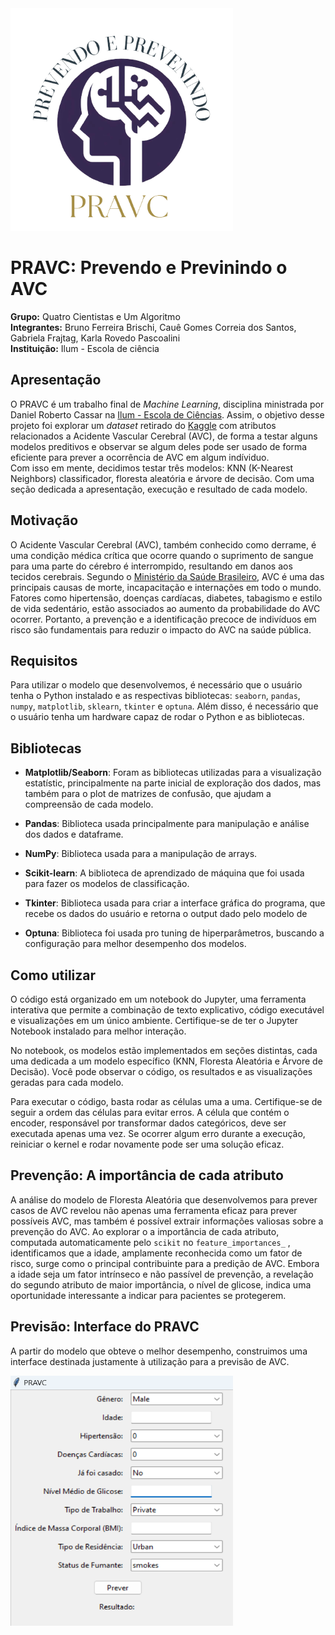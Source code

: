<div>
        <img src="logo_projeto_final.png" style="width: 356px; height:356px; margin-right: 20px;" />
</div>

# PRAVC: Prevendo e Previnindo o AVC

**Grupo:** Quatro Cientistas e Um Algoritmo
<br>
**Integrantes:** Bruno Ferreira Brischi, Cauê Gomes Correia dos Santos, Gabriela Frajtag, Karla Rovedo Pascoalini
<br>
**Instituição:** Ilum - Escola de ciência
<br>
## Apresentação

O PRAVC é um trabalho final de _Machine Learning_, disciplina ministrada por Daniel Roberto Cassar na [Ilum - Escola de Ciências](https://ilum.cnpem.br). Assim, o objetivo desse projeto foi explorar um _dataset_ retirado do [Kaggle](https://www.kaggle.com/datasets/fedesoriano/stroke-prediction-dataset) com atributos relacionados a Acidente Vascular Cerebral (AVC), de forma a testar alguns modelos preditivos e observar se algum deles pode ser usado de forma eficiente para prever a ocorrência de AVC em algum indíviduo. 
<br>
Com isso em mente, decidimos testar três modelos: KNN (K-Nearest Neighbors) classificador, floresta aleatória e árvore de decisão. Com uma seção dedicada a apresentação, execução e resultado de cada modelo.

## Motivação
O Acidente Vascular Cerebral (AVC), também conhecido como derrame, é uma condição médica crítica que ocorre quando o suprimento de sangue para uma parte do cérebro é interrompido, resultando em danos aos tecidos cerebrais. Segundo o [Ministério da Saúde Brasileiro](https://www.gov.br/saude/pt-br/assuntos/saude-de-a-a-z/a/avc), AVC é uma das principais causas de morte, incapacitação e internações em todo o mundo. Fatores como hipertensão, doenças cardíacas, diabetes, tabagismo e estilo de vida sedentário, estão associados ao aumento da probabilidade do AVC ocorrer. Portanto, a prevenção e a identificação precoce de indivíduos em risco são fundamentais para reduzir o impacto do AVC na saúde pública.

## Requisitos

Para utilizar o modelo que desenvolvemos, é necessário que o usuário tenha o Python instalado e as respectivas bibliotecas: `seaborn`, `pandas`, `numpy`, `matplotlib`, `sklearn`, `tkinter` e `optuna`.  Além disso, é necessário que o usuário tenha um hardware capaz de rodar o Python e as bibliotecas.

## Bibliotecas

- **Matplotlib/Seaborn**: Foram as bibliotecas utilizadas para a visualização estatístic, principalmente na parte inicial de exploração dos dados, mas também para o plot de matrizes de confusão, que ajudam a compreensão de cada modelo.
  
- **Pandas**: Biblioteca usada principalmente para manipulação e análise dos dados e dataframe. 

- **NumPy**: Biblioteca usada para a manipulação de arrays.

- **Scikit-learn**: A biblioteca de aprendizado de máquina que foi usada para fazer os modelos de classificação.

- **Tkinter**: Biblioteca usada para criar a interface gráfica do programa, que recebe os dados do usuário e retorna o output dado pelo modelo de

- **Optuna**: Biblioteca foi usada pro tuning de hiperparâmetros, buscando a configuração para melhor desempenho dos modelos.

## Como utilizar
O código está organizado em um notebook do Jupyter, uma ferramenta interativa que permite a combinação de texto explicativo, código executável e visualizações em um único ambiente. Certifique-se de ter o Jupyter Notebook instalado para melhor interação.

No notebook, os modelos estão implementados em seções distintas, cada uma dedicada a um modelo específico (KNN, Floresta Aleatória e Árvore de Decisão). Você pode observar o código, os resultados e as visualizações geradas para cada modelo.

Para executar o código, basta rodar as células uma a uma. Certifique-se de seguir a ordem das células para evitar erros. A célula que contém o encoder, responsável por transformar dados categóricos, deve ser executada apenas uma vez. Se ocorrer algum erro durante a execução, reiniciar o kernel e rodar novamente pode ser uma solução eficaz.


## Prevenção: A importância de cada atributo
A análise do modelo de Floresta Aleatória que desenvolvemos para prever casos de AVC revelou não apenas uma ferramenta eficaz para prever possíveis AVC, mas também é possível extrair informações valiosas sobre a prevenção do AVC. Ao explorar o a importância de cada atributo, computada automaticamente pelo `scikit` no `feature_importances_` , identificamos que a idade, amplamente reconhecida como um fator de risco, surge como o principal contribuinte para a predição de AVC. Embora a idade seja um fator intrínseco e não passível de prevenção, a revelação do segundo atributo de maior importância, o nível de glicose, indica uma oportunidade interessante a indicar para pacientes se protegerem.


## Previsão: Interface do PRAVC
A partir do modelo que obteve o melhor desempenho, construimos uma interface destinada justamente à utilização para a previsão de AVC. 

<div>
        <img src="software_pravc.png" style="width: 356px; height:400px; margin-right: 20px;" />
</div>
